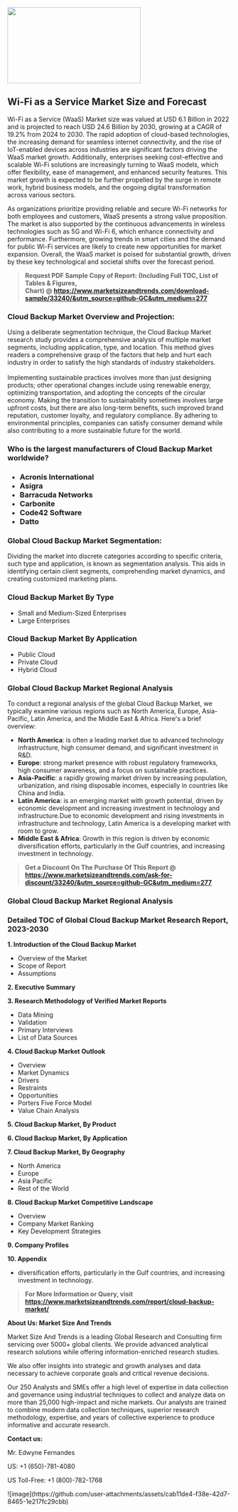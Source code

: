 <p><img class="alignnone size-medium wp-image-20088" src="https://ffe5etoiles.com/wp-content/uploads/2024/12/MST1-300x171.png" alt="" width="300" height="171" /></p><h2>Wi-Fi as a Service Market Size and Forecast</h2><p>Wi-Fi as a Service (WaaS) Market size was valued at USD 6.1 Billion in 2022 and is projected to reach USD 24.6 Billion by 2030, growing at a CAGR of 19.2% from 2024 to 2030. The rapid adoption of cloud-based technologies, the increasing demand for seamless internet connectivity, and the rise of IoT-enabled devices across industries are significant factors driving the WaaS market growth. Additionally, enterprises seeking cost-effective and scalable Wi-Fi solutions are increasingly turning to WaaS models, which offer flexibility, ease of management, and enhanced security features. This market growth is expected to be further propelled by the surge in remote work, hybrid business models, and the ongoing digital transformation across various sectors.</p><p>As organizations prioritize providing reliable and secure Wi-Fi networks for both employees and customers, WaaS presents a strong value proposition. The market is also supported by the continuous advancements in wireless technologies such as 5G and Wi-Fi 6, which enhance connectivity and performance. Furthermore, growing trends in smart cities and the demand for public Wi-Fi services are likely to create new opportunities for market expansion. Overall, the WaaS market is poised for substantial growth, driven by these key technological and societal shifts over the forecast period.</p></p><blockquote id="" class=""><strong>Request PDF Sample Copy of Report: (Including Full TOC, List of Tables &amp; Figures, Chart)&nbsp;@&nbsp;<strong><a href="https://www.marketsizeandtrends.com/download-sample/33240/&utm_source=github-GC&utm_medium=277" target="_blank">https://www.marketsizeandtrends.com/download-sample/33240/&utm_source=github-GC&utm_medium=277</a></strong></strong></blockquote><h3 id="" class="">Cloud Backup Market&nbsp;Overview and Projection:</h3><p id="" class="">Using a deliberate segmentation technique, the Cloud Backup Market research study provides a comprehensive analysis of multiple market segments, including application, type, and location. This method gives readers a comprehensive grasp of the factors that help and hurt each industry in order to satisfy the high standards of industry stakeholders. <br /> <br />Implementing sustainable practices involves more than just designing products; other operational changes include using renewable energy, optimizing transportation, and adopting the concepts of the circular economy. Making the transition to sustainability sometimes involves large upfront costs, but there are also long-term benefits, such improved brand reputation, customer loyalty, and regulatory compliance. By adhering to environmental principles, companies can satisfy consumer demand while also contributing to a more sustainable future for the world.</p><h3 id="" class="">Who is the largest manufacturers of&nbsp;Cloud Backup Market worldwide?</h3><h3 class=""><p><ul><li>Acronis International </li><li> Asigra </li><li> Barracuda Networks </li><li> Carbonite </li><li> Code42 Software </li><li> Datto</li></ul></p></h3><h3 id="" class="">Global&nbsp;Cloud Backup Market Segmentation:</h3><p id="" class="">Dividing the market into discrete categories according to specific criteria, such type and application, is known as segmentation analysis. This aids in identifying certain client segments, comprehending market dynamics, and creating customized marketing plans.</p><h3 id="" class="">Cloud Backup Market&nbsp;By Type</h3><p><p><ul><li>Small and Medium-Sized Enterprises </li><li> Large Enterprises</p></li></ul></p></p><h3 id="" class="">Cloud Backup Market&nbsp;By Application</h3><p class=""><p><ul><li>Public Cloud </li><li> Private Cloud </li><li> Hybrid Cloud</li></ul></p></p><h3 id="" class="">Global Cloud Backup Market Regional Analysis</h3><p id="" class="">To conduct a regional analysis of the global Cloud Backup Market, we typically examine various regions such as North America, Europe, Asia-Pacific, Latin America, and the Middle East &amp; Africa. Here's a brief overview:</p><ul><li><strong>North America</strong>: is often a leading market due to advanced technology infrastructure, high consumer demand, and significant investment in R&amp;D.</li><li><strong>Europe</strong>: strong market presence with robust regulatory frameworks, high consumer awareness, and a focus on sustainable practices.</li><li><strong>Asia-Pacific</strong>: a rapidly growing market driven by increasing population, urbanization, and rising disposable incomes, especially in countries like China and India.</li><li><strong>Latin America</strong>: is an emerging market with growth potential, driven by economic development and increasing investment in technology and infrastructure.Due to economic development and rising investments in infrastructure and technology, Latin America is a developing market with room to grow.</li><li><strong>Middle East &amp; Africa</strong>: Growth in this region is driven by economic diversification efforts, particularly in the Gulf countries, and increasing investment in technology.</li></ul><blockquote id="" class=""><strong>Get a Discount On The Purchase Of This Report @ <strong><a href="https://www.marketsizeandtrends.com/ask-for-discount/33240/&utm_source=github-GC&utm_medium=277" target="_blank">https://www.marketsizeandtrends.com/ask-for-discount/33240/&utm_source=github-GC&utm_medium=277</a></strong></strong></blockquote><h3 id="" class="">Global Cloud Backup Market Regional Analysis</h3><h3 id="" class="">Detailed TOC of Global Cloud Backup Market Research Report, 2023-2030</h3><p id="" class=""><strong>1. Introduction of the Cloud Backup Market</strong></p><ul><li>Overview of the Market</li><li>Scope of Report</li><li>Assumptions</li></ul><p id="" class=""><strong>2. Executive Summary</strong></p><p id="" class=""><strong>3. Research Methodology of Verified Market Reports</strong></p><ul><li>Data Mining</li><li>Validation</li><li>Primary Interviews</li><li>List of Data Sources</li></ul><p id="" class=""><strong>4. Cloud Backup Market Outlook</strong></p><ul><li>Overview</li><li>Market Dynamics</li><li>Drivers</li><li>Restraints</li><li>Opportunities</li><li>Porters Five Force Model</li><li>Value Chain Analysis</li></ul><p id="" class=""><strong>5. Cloud Backup Market, By Product</strong></p><p id="" class=""><strong>6. Cloud Backup Market, By Application</strong></p><p id="" class=""><strong>7. Cloud Backup Market, By Geography</strong></p><ul><li>North America</li><li>Europe</li><li>Asia Pacific</li><li>Rest of the World</li></ul><p id="" class=""><strong>8. Cloud Backup Market Competitive Landscape</strong></p><ul><li>Overview</li><li>Company Market Ranking</li><li>Key Development Strategies</li></ul><p id="" class=""><strong>9. Company Profiles</strong></p><p id="" class=""><strong>10. Appendix</strong></p><ul><li>diversification efforts, particularly in the Gulf countries, and increasing investment in technology.</li></ul><blockquote id="" class=""><strong>For More Information or Query, visit <strong><strong><a href="https://www.marketsizeandtrends.com/report/cloud-backup-market/" target="_blank">https://www.marketsizeandtrends.com/report/cloud-backup-market/</a></strong></strong></strong></blockquote><p id="" class=""><strong>About Us: Market Size And Trends</strong></p><p id="" class="">Market Size And Trends is a leading Global Research and Consulting firm servicing over 5000+ global clients. We provide advanced analytical research solutions while offering information-enriched research studies.</p><p id="" class="">We also offer insights into strategic and growth analyses and data necessary to achieve corporate goals and critical revenue decisions.</p><p id="" class="">Our 250 Analysts and SMEs offer a high level of expertise in data collection and governance using industrial techniques to collect and analyze data on more than 25,000 high-impact and niche markets. Our analysts are trained to combine modern data collection techniques, superior research methodology, expertise, and years of collective experience to produce informative and accurate research.</p><p id="" class=""><strong>Contact us:</strong></p><p id="" class="">Mr. Edwyne Fernandes</p><p id="" class="">US: +1 (650)-781-4080</p><p id="" class="">US Toll-Free: +1 (800)-782-1768</p>
![image](https://github.com/user-attachments/assets/cab11de4-f38e-42d7-8465-1e217fc29cbb)
